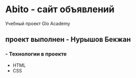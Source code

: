 # Abito - сайт объявлений
Учебный проект Glo Academy

## проект выполнен - Нурышов Бекжан

### - Технологии в проекте 
- HTML
- CSS
